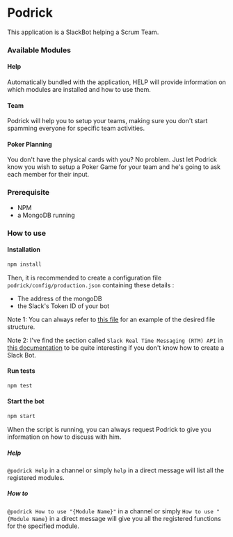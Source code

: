 # Podrick
This application is a SlackBot helping a Scrum Team.

### Available Modules
#### Help
Automatically bundled with the application, HELP will provide information on which modules are installed and how to use them.

#### Team
Podrick will help you to setup your teams, making sure you don't start spamming everyone for specific team activities.

#### Poker Planning
You don't have the physical cards with you? No problem. Just let Podrick know you wish to setup a Poker Game for your team and he's going to ask each member for their input.

### Prerequisite
* NPM
* a MongoDB running

### How to use
#### Installation
```bash
npm install
```
Then, it is recommended to create a configuration file `podrick/config/production.json` containing these details :
* The address of the mongoDB
* the Slack's Token ID of your bot

Note 1: You can always refer to [this file](config/example.json) for an example of the desired file structure.

Note 2: I've find the section called `Slack Real Time Messaging (RTM) API` in [this documentation](https://www.fullstackpython.com/blog/build-first-slack-bot-python.html) to be quite interesting if you don't know how to create a Slack Bot.

#### Run tests
```bash
npm test
```

#### Start the bot
```bash
npm start
```
When the script is running, you can always request Podrick to give you information on how to discuss with him.

##### Help
`@podrick Help` in a channel or simply `help` in a direct message will list all the registered modules.

##### How to
`@podrick How to use "{Module Name}"` in a channel or simply `How to use "{Module Name}` in a direct message will give you all the registered functions for the specified module.
